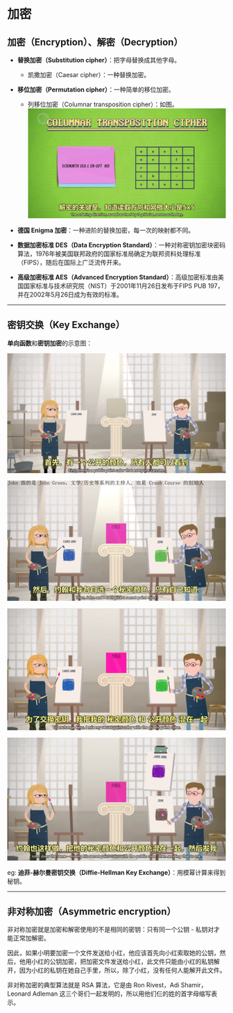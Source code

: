 # 加密

## 加密（Encryption）、解密（Decryption）

- **替换加密（Substitution cipher）**：把字母替换成其他字母。
  - 凯撒加密（Caesar cipher）：一种替换加密。

- **移位加密（Permutation cipher）**：一种简单的移位加密。
  - 列移位加密（Columnar transposition cipher）：如图。
    ![33.1](./resources/33.1.PNG)

- **德国 Enigma 加密**：一种进阶的替换加密，每一次的映射都不同。
- **数据加密标准 DES（Data Encryption Standard）**：一种对称密钥加密块密码算法，1976年被美国联邦政府的国家标准局确定为联邦资料处理标准（FIPS），随后在国际上广泛流传开来。
- **高级加密标准 AES（Advanced Encryption Standard）**：高级加密标准由美国国家标准与技术研究院（NIST）于2001年11月26日发布于FIPS PUB 197，并在2002年5月26日成为有效的标准。

---

## 密钥交换（Key Exchange）

**单向函数**和**密钥加密**的示意图：

![33.2](./resources/33.2.PNG)

![33.3](./resources/33.3.PNG)

![33.4](./resources/33.4.PNG)

![33.5](./resources/33.5.PNG)

eg: **迪菲-赫尔曼密钥交换（Diffie-Hellman Key Exchange）**：用模幂计算来得到秘钥。

---

## 非对称加密（Asymmetric encryption）

非对称加密就是加密和解密使用的不是相同的密钥：只有同一个公钥 - 私钥对才能正常加解密。

因此，如果小明要加密一个文件发送给小红，他应该首先向小红索取她的公钥，然后，他用小红的公钥加密，把加密文件发送给小红，此文件只能由小红的私钥解开，因为小红的私钥在她自己手里，所以，除了小红，没有任何人能解开此文件。

非对称加密的典型算法就是 RSA 算法，它是由 Ron Rivest，Adi Shamir，Leonard Adleman 这三个哥们一起发明的，所以用他们仨的姓的首字母缩写表示。
